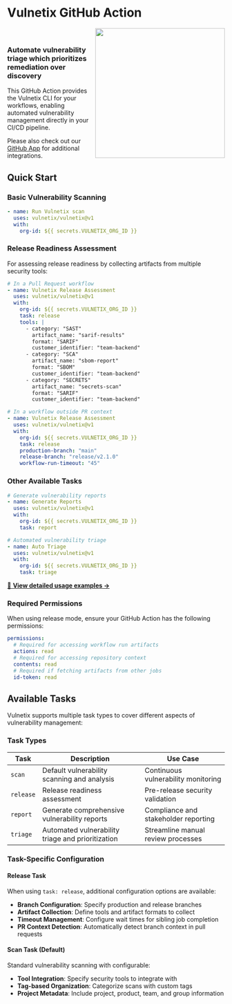 # Vulnetix GitHub Action

<img align="right" height="300" src="./.repo/Pix-512.png">

<br>

### Automate vulnerability triage which prioritizes remediation over discovery

This GitHub Action provides the Vulnetix CLI for your workflows, enabling automated vulnerability management directly in your CI/CD pipeline.

Please also check out our [GitHub App](https://github.com/marketplace/vulnetix) for additional integrations.

## Quick Start

### Basic Vulnerability Scanning

```yaml
- name: Run Vulnetix scan
  uses: vulnetix/vulnetix@v1
  with:
    org-id: ${{ secrets.VULNETIX_ORG_ID }}
```

### Release Readiness Assessment

For assessing release readiness by collecting artifacts from multiple security tools:

```yaml
# In a Pull Request workflow
- name: Vulnetix Release Assessment
  uses: vulnetix/vulnetix@v1
  with:
    org-id: ${{ secrets.VULNETIX_ORG_ID }}
    task: release
    tools: |
      - category: "SAST"
        artifact_name: "sarif-results"
        format: "SARIF"
        customer_identifier: "team-backend"
      - category: "SCA" 
        artifact_name: "sbom-report"
        format: "SBOM"
        customer_identifier: "team-backend"
      - category: "SECRETS"
        artifact_name: "secrets-scan"
        format: "SARIF"
        customer_identifier: "team-backend"

# In a workflow outside PR context
- name: Vulnetix Release Assessment
  uses: vulnetix/vulnetix@v1
  with:
    org-id: ${{ secrets.VULNETIX_ORG_ID }}
    task: release
    production-branch: "main"
    release-branch: "release/v2.1.0"
    workflow-run-timeout: "45"
```

### Other Available Tasks

```yaml
# Generate vulnerability reports
- name: Generate Reports
  uses: vulnetix/vulnetix@v1
  with:
    org-id: ${{ secrets.VULNETIX_ORG_ID }}
    task: report

# Automated vulnerability triage
- name: Auto Triage
  uses: vulnetix/vulnetix@v1
  with:
    org-id: ${{ secrets.VULNETIX_ORG_ID }}
    task: triage
```

[📖 **View detailed usage examples →**](./USAGE.md)

### Required Permissions

When using release mode, ensure your GitHub Action has the following permissions:

```yaml
permissions:
  # Required for accessing workflow run artifacts
  actions: read
  # Required for accessing repository context
  contents: read
  # Required if fetching artifacts from other jobs
  id-token: read
```

## Available Tasks

Vulnetix supports multiple task types to cover different aspects of vulnerability management:

### Task Types

| Task | Description | Use Case |
|------|-------------|----------|
| `scan` | Default vulnerability scanning and analysis | Continuous vulnerability monitoring |
| `release` | Release readiness assessment | Pre-release security validation |
| `report` | Generate comprehensive vulnerability reports | Compliance and stakeholder reporting |
| `triage` | Automated vulnerability triage and prioritization | Streamline manual review processes |

### Task-Specific Configuration

#### Release Task
When using `task: release`, additional configuration options are available:

- **Branch Configuration**: Specify production and release branches
- **Artifact Collection**: Define tools and artifact formats to collect
- **Timeout Management**: Configure wait times for sibling job completion
- **PR Context Detection**: Automatically detect branch context in pull requests

#### Scan Task (Default)
Standard vulnerability scanning with configurable:

- **Tool Integration**: Specify security tools to integrate with
- **Tag-based Organization**: Categorize scans with custom tags
- **Project Metadata**: Include project, product, team, and group information
